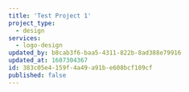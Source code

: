 ```yaml
---
title: 'Test Project 1'
project_type:
  - design
services:
  - logo-design
updated_by: b8cab3f6-baa5-4311-822b-8ad388e79916
updated_at: 1607304367
id: 383c05e4-159f-4a49-a91b-e608bcf109cf
published: false
---
```

